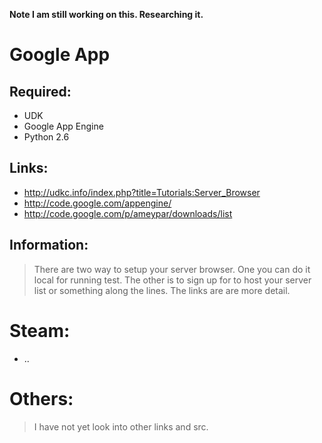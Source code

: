 **Note I am still working on this. Researching it.**

# Google App #

## Required: ##
  * UDK
  * Google App Engine
  * Python 2.6

## Links: ##
  * http://udkc.info/index.php?title=Tutorials:Server_Browser
  * http://code.google.com/appengine/
  * http://code.google.com/p/ameypar/downloads/list

## Information: ##
> There are two way to setup your server browser. One you can do it local for running test. The other is to sign up for to host your server list or something along the lines. The links are are more detail.

# Steam: #
  * ..

# Others: #
> I have not yet look into other links and src.